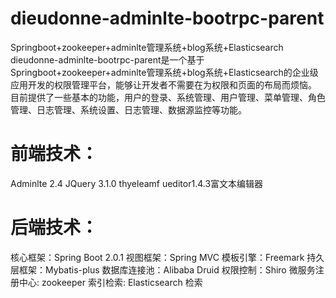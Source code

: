 # dieudonne-adminlte-bootrpc-parent
Springboot+zookeeper+adminlte管理系统+blog系统+Elasticsearch
dieudonne-adminlte-bootrpc-parent是一个基于Springboot+zookeeper+adminlte管理系统+blog系统+Elasticsearch的企业级应用开发的权限管理平台，能够让开发者不需要在为权限和页面的布局而烦恼。 目前提供了一些基本的功能，用户的登录、系统管理、用户管理、菜单管理、角色管理、日志管理、系统设置、日志管理、数据源监控等功能。

# 前端技术：

Adminlte 2.4
JQuery 3.1.0
thyeleamf
ueditor1.4.3富文本编辑器

# 后端技术：

核心框架：Spring Boot 2.0.1
视图框架：Spring MVC
模板引擎：Freemark
持久层框架：Mybatis-plus
数据库连接池：Alibaba Druid
权限控制：Shiro
微服务注册中心: zookeeper
索引检索: Elasticsearch 检索
